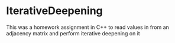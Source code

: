 # IterativeDeepening
This was a homework assignment in C++ to read values in from an adjacency matrix and perform iterative deepening on it
